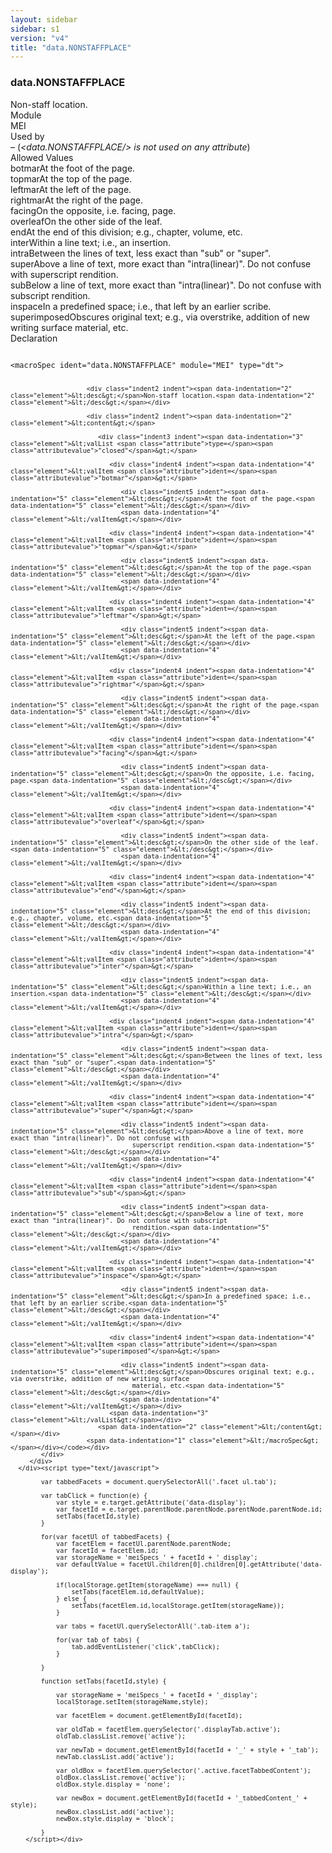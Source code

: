 ```yaml
---
layout: sidebar
sidebar: s1
version: "v4"
title: "data.NONSTAFFPLACE"
---
```

<div class="specPage">
   <div class="datatypeSpec">
      <h3 id="data.NONSTAFFPLACE">data.NONSTAFFPLACE</h3>
      <div class="specs">
         <div class="desc">Non-staff location.</div>
         <div class="facet module">
            <div class="label">Module</div>
            <div class="statement text">MEI</div>
         </div>
         <div class="facet usedBy" id="usedBy">
            <div class="label">Used by</div>
            <div class="statement list">
               – <span class="emptyStatement">(<em>&lt;data.NONSTAFFPLACE/&gt; is not used on any attribute</em>)</span></div>
         </div>
         <div class="facet allowedValues" id="allowedValues">
            <div class="label">Allowed Values</div>
            <div class="statement list">
               <div class="dataValueBox" id="botmar"><span class="dataValue ident">botmar</span><span class="dataValue desc">At the foot of the page.</span></div>
               <div class="dataValueBox" id="topmar"><span class="dataValue ident">topmar</span><span class="dataValue desc">At the top of the page.</span></div>
               <div class="dataValueBox" id="leftmar"><span class="dataValue ident">leftmar</span><span class="dataValue desc">At the left of the page.</span></div>
               <div class="dataValueBox" id="rightmar"><span class="dataValue ident">rightmar</span><span class="dataValue desc">At the right of the page.</span></div>
               <div class="dataValueBox" id="facing"><span class="dataValue ident">facing</span><span class="dataValue desc">On the opposite, i.e. facing, page.</span></div>
               <div class="dataValueBox" id="overleaf"><span class="dataValue ident">overleaf</span><span class="dataValue desc">On the other side of the leaf.</span></div>
               <div class="dataValueBox" id="end"><span class="dataValue ident">end</span><span class="dataValue desc">At the end of this division; e.g., chapter, volume, etc.</span></div>
               <div class="dataValueBox" id="inter"><span class="dataValue ident">inter</span><span class="dataValue desc">Within a line text; i.e., an insertion.</span></div>
               <div class="dataValueBox" id="intra"><span class="dataValue ident">intra</span><span class="dataValue desc">Between the lines of text, less exact than "sub" or "super".</span></div>
               <div class="dataValueBox" id="super"><span class="dataValue ident">super</span><span class="dataValue desc">Above a line of text, more exact than "intra(linear)". Do not confuse with
                     superscript rendition.</span></div>
               <div class="dataValueBox" id="sub"><span class="dataValue ident">sub</span><span class="dataValue desc">Below a line of text, more exact than "intra(linear)". Do not confuse with subscript
                     rendition.</span></div>
               <div class="dataValueBox" id="inspace"><span class="dataValue ident">inspace</span><span class="dataValue desc">In a predefined space; i.e., that left by an earlier scribe.</span></div>
               <div class="dataValueBox" id="superimposed"><span class="dataValue ident">superimposed</span><span class="dataValue desc">Obscures original text; e.g., via overstrike, addition of new writing surface
                     material, etc.</span></div>
            </div>
         </div>
         <div class="facet declaration">
            <div class="label">Declaration</div>
            <div class="statement declaration">
               <div class="code" xml:space="preserve" data-lang="ODD"><code>
                     <div class="indent1 indent"><span data-indentation="1" class="element">&lt;macroSpec <span class="attribute">ident=</span><span class="attributevalue">"data.NONSTAFFPLACE"</span> <span class="attribute">module=</span><span class="attributevalue">"MEI"</span> <span class="attribute">type=</span><span class="attributevalue">"dt"</span>&gt;</span>
                        
                        <div class="indent2 indent"><span data-indentation="2" class="element">&lt;desc&gt;</span>Non-staff location.<span data-indentation="2" class="element">&lt;/desc&gt;</span></div>
                        
                        <div class="indent2 indent"><span data-indentation="2" class="element">&lt;content&gt;</span>
                           
                           <div class="indent3 indent"><span data-indentation="3" class="element">&lt;valList <span class="attribute">type=</span><span class="attributevalue">"closed"</span>&gt;</span>
                              
                              <div class="indent4 indent"><span data-indentation="4" class="element">&lt;valItem <span class="attribute">ident=</span><span class="attributevalue">"botmar"</span>&gt;</span>
                                 
                                 <div class="indent5 indent"><span data-indentation="5" class="element">&lt;desc&gt;</span>At the foot of the page.<span data-indentation="5" class="element">&lt;/desc&gt;</span></div>
                                 <span data-indentation="4" class="element">&lt;/valItem&gt;</span></div>
                              
                              <div class="indent4 indent"><span data-indentation="4" class="element">&lt;valItem <span class="attribute">ident=</span><span class="attributevalue">"topmar"</span>&gt;</span>
                                 
                                 <div class="indent5 indent"><span data-indentation="5" class="element">&lt;desc&gt;</span>At the top of the page.<span data-indentation="5" class="element">&lt;/desc&gt;</span></div>
                                 <span data-indentation="4" class="element">&lt;/valItem&gt;</span></div>
                              
                              <div class="indent4 indent"><span data-indentation="4" class="element">&lt;valItem <span class="attribute">ident=</span><span class="attributevalue">"leftmar"</span>&gt;</span>
                                 
                                 <div class="indent5 indent"><span data-indentation="5" class="element">&lt;desc&gt;</span>At the left of the page.<span data-indentation="5" class="element">&lt;/desc&gt;</span></div>
                                 <span data-indentation="4" class="element">&lt;/valItem&gt;</span></div>
                              
                              <div class="indent4 indent"><span data-indentation="4" class="element">&lt;valItem <span class="attribute">ident=</span><span class="attributevalue">"rightmar"</span>&gt;</span>
                                 
                                 <div class="indent5 indent"><span data-indentation="5" class="element">&lt;desc&gt;</span>At the right of the page.<span data-indentation="5" class="element">&lt;/desc&gt;</span></div>
                                 <span data-indentation="4" class="element">&lt;/valItem&gt;</span></div>
                              
                              <div class="indent4 indent"><span data-indentation="4" class="element">&lt;valItem <span class="attribute">ident=</span><span class="attributevalue">"facing"</span>&gt;</span>
                                 
                                 <div class="indent5 indent"><span data-indentation="5" class="element">&lt;desc&gt;</span>On the opposite, i.e. facing, page.<span data-indentation="5" class="element">&lt;/desc&gt;</span></div>
                                 <span data-indentation="4" class="element">&lt;/valItem&gt;</span></div>
                              
                              <div class="indent4 indent"><span data-indentation="4" class="element">&lt;valItem <span class="attribute">ident=</span><span class="attributevalue">"overleaf"</span>&gt;</span>
                                 
                                 <div class="indent5 indent"><span data-indentation="5" class="element">&lt;desc&gt;</span>On the other side of the leaf.<span data-indentation="5" class="element">&lt;/desc&gt;</span></div>
                                 <span data-indentation="4" class="element">&lt;/valItem&gt;</span></div>
                              
                              <div class="indent4 indent"><span data-indentation="4" class="element">&lt;valItem <span class="attribute">ident=</span><span class="attributevalue">"end"</span>&gt;</span>
                                 
                                 <div class="indent5 indent"><span data-indentation="5" class="element">&lt;desc&gt;</span>At the end of this division; e.g., chapter, volume, etc.<span data-indentation="5" class="element">&lt;/desc&gt;</span></div>
                                 <span data-indentation="4" class="element">&lt;/valItem&gt;</span></div>
                              
                              <div class="indent4 indent"><span data-indentation="4" class="element">&lt;valItem <span class="attribute">ident=</span><span class="attributevalue">"inter"</span>&gt;</span>
                                 
                                 <div class="indent5 indent"><span data-indentation="5" class="element">&lt;desc&gt;</span>Within a line text; i.e., an insertion.<span data-indentation="5" class="element">&lt;/desc&gt;</span></div>
                                 <span data-indentation="4" class="element">&lt;/valItem&gt;</span></div>
                              
                              <div class="indent4 indent"><span data-indentation="4" class="element">&lt;valItem <span class="attribute">ident=</span><span class="attributevalue">"intra"</span>&gt;</span>
                                 
                                 <div class="indent5 indent"><span data-indentation="5" class="element">&lt;desc&gt;</span>Between the lines of text, less exact than "sub" or "super".<span data-indentation="5" class="element">&lt;/desc&gt;</span></div>
                                 <span data-indentation="4" class="element">&lt;/valItem&gt;</span></div>
                              
                              <div class="indent4 indent"><span data-indentation="4" class="element">&lt;valItem <span class="attribute">ident=</span><span class="attributevalue">"super"</span>&gt;</span>
                                 
                                 <div class="indent5 indent"><span data-indentation="5" class="element">&lt;desc&gt;</span>Above a line of text, more exact than "intra(linear)". Do not confuse with
                                    superscript rendition.<span data-indentation="5" class="element">&lt;/desc&gt;</span></div>
                                 <span data-indentation="4" class="element">&lt;/valItem&gt;</span></div>
                              
                              <div class="indent4 indent"><span data-indentation="4" class="element">&lt;valItem <span class="attribute">ident=</span><span class="attributevalue">"sub"</span>&gt;</span>
                                 
                                 <div class="indent5 indent"><span data-indentation="5" class="element">&lt;desc&gt;</span>Below a line of text, more exact than "intra(linear)". Do not confuse with subscript
                                    rendition.<span data-indentation="5" class="element">&lt;/desc&gt;</span></div>
                                 <span data-indentation="4" class="element">&lt;/valItem&gt;</span></div>
                              
                              <div class="indent4 indent"><span data-indentation="4" class="element">&lt;valItem <span class="attribute">ident=</span><span class="attributevalue">"inspace"</span>&gt;</span>
                                 
                                 <div class="indent5 indent"><span data-indentation="5" class="element">&lt;desc&gt;</span>In a predefined space; i.e., that left by an earlier scribe.<span data-indentation="5" class="element">&lt;/desc&gt;</span></div>
                                 <span data-indentation="4" class="element">&lt;/valItem&gt;</span></div>
                              
                              <div class="indent4 indent"><span data-indentation="4" class="element">&lt;valItem <span class="attribute">ident=</span><span class="attributevalue">"superimposed"</span>&gt;</span>
                                 
                                 <div class="indent5 indent"><span data-indentation="5" class="element">&lt;desc&gt;</span>Obscures original text; e.g., via overstrike, addition of new writing surface
                                    material, etc.<span data-indentation="5" class="element">&lt;/desc&gt;</span></div>
                                 <span data-indentation="4" class="element">&lt;/valItem&gt;</span></div>
                              <span data-indentation="3" class="element">&lt;/valList&gt;</span></div>
                           <span data-indentation="2" class="element">&lt;/content&gt;</span></div>
                        <span data-indentation="1" class="element">&lt;/macroSpec&gt;</span></div></code></div>
            </div>
         </div>
      </div><script type="text/javascript">
            
            var tabbedFacets = document.querySelectorAll('.facet ul.tab');
            
            var tabClick = function(e) {
                var style = e.target.getAttribute('data-display');
                var facetId = e.target.parentNode.parentNode.parentNode.parentNode.id;
                setTabs(facetId,style)
            }
            
            for(var facetUl of tabbedFacets) {
                var facetElem = facetUl.parentNode.parentNode;
                var facetId = facetElem.id;
                var storageName = 'meiSpecs_' + facetId + '_display';
                var defaultValue = facetUl.children[0].children[0].getAttribute('data-display');
                
                if(localStorage.getItem(storageName) === null) {
                    setTabs(facetElem.id,defaultValue);
                } else {
                    setTabs(facetElem.id,localStorage.getItem(storageName));
                }
                
                var tabs = facetUl.querySelectorAll('.tab-item a');
                
                for(var tab of tabs) {
                    tab.addEventListener('click',tabClick);
                }
                
            }
            
            function setTabs(facetId,style) {
                
                var storageName = 'meiSpecs_' + facetId + '_display';
                localStorage.setItem(storageName,style);
                
                var facetElem = document.getElementById(facetId);
                
                var oldTab = facetElem.querySelector('.displayTab.active');
                oldTab.classList.remove('active');
                
                var newTab = document.getElementById(facetId + '_' + style + '_tab');
                newTab.classList.add('active');
                
                var oldBox = facetElem.querySelector('.active.facetTabbedContent');
                oldBox.classList.remove('active');
                oldBox.style.display = 'none';
                
                var newBox = document.getElementById(facetId + '_tabbedContent_' + style);
                newBox.classList.add('active');
                newBox.style.display = 'block';
                
            }
        </script></div>
</div>